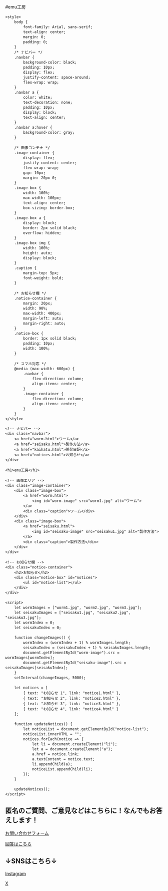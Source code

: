 #emu工房
<!DOCTYPE html>
<html lang="ja">
<head>
    <meta charset="UTF-8">
    <meta name="viewport" content="width=device-width, initial-scale=1.0">
    <title>emu工房 - ワーム＆製作方法</title>
    <meta name="description" content="ワームと製作方法の紹介。最新のお知らせをチェック！">
    <meta name="keywords" content="ワーム, 釣り, ルアー, 製作方法, 釣具">
    <meta name="author" content="emu工房">
    <link rel="canonical" href="https://your-website.com">

    <style>
        body {
            font-family: Arial, sans-serif;
            text-align: center;
            margin: 0;
            padding: 0;
        }
        /* ナビバー */
        .navbar {
            background-color: black;
            padding: 10px;
            display: flex;
            justify-content: space-around;
            flex-wrap: wrap;
        }
        .navbar a {
            color: white;
            text-decoration: none;
            padding: 10px;
            display: block;
            text-align: center;
        }
        .navbar a:hover {
            background-color: gray;
        }

        /* 画像コンテナ */
        .image-container {
            display: flex;
            justify-content: center;
            flex-wrap: wrap;
            gap: 10px;
            margin: 20px 0;
        }
        .image-box {
            width: 100%;
            max-width: 100px;
            text-align: center;
            box-sizing: border-box;
        }
        .image-box a {
            display: block;
            border: 2px solid black;
            overflow: hidden;
        }
        .image-box img {
            width: 100%;
            height: auto;
            display: block;
        }
        .caption {
            margin-top: 5px;
            font-weight: bold;
        }

        /* お知らせ欄 */
        .notice-container {
            margin: 20px;
            width: 90%;
            max-width: 400px;
            margin-left: auto;
            margin-right: auto;
        }
        .notice-box {
            border: 1px solid black;
            padding: 10px;
            width: 100%;
        }

        /* スマホ対応 */
        @media (max-width: 600px) {
            .navbar {
                flex-direction: column;
                align-items: center;
            }
            .image-container {
                flex-direction: column;
                align-items: center;
            }
        }
    </style>
</head>
<body>

    <!-- ナビバー -->
    <div class="navbar">
        <a href="worm.html">ワーム</a>
        <a href="seisaku.html">製作方法</a>
        <a href="kaihatu.html">開発日記</a>
        <a href="notices.html">お知らせ</a>
    </div>

    <h1>emu工房</h1>

    <!-- 画像エリア -->
    <div class="image-container">
        <div class="image-box">
            <a href="worm.html">
                <img id="worm-image" src="worm1.jpg" alt="ワーム">
            </a>
            <div class="caption">ワーム</div>
        </div>
        <div class="image-box">
            <a href="seisaku.html">
                <img id="seisaku-image" src="seisaku1.jpg" alt="製作方法">
            </a>
            <div class="caption">製作方法</div>
        </div>
    </div>

    <!-- お知らせ欄 -->
    <div class="notice-container">
        <h2>お知らせ</h2>
        <div class="notice-box" id="notices">
            <ul id="notice-list"></ul>
        </div>
    </div>

    <script>
        let wormImages = ["worm1.jpg", "worm2.jpg", "worm3.jpg"];
        let seisakuImages = ["seisaku1.jpg", "seisaku2.jpg", "seisaku3.jpg"];
        let wormIndex = 0;
        let seisakuIndex = 0;

        function changeImages() {
            wormIndex = (wormIndex + 1) % wormImages.length;
            seisakuIndex = (seisakuIndex + 1) % seisakuImages.length;
            document.getElementById("worm-image").src = wormImages[wormIndex];
            document.getElementById("seisaku-image").src = seisakuImages[seisakuIndex];
        }
        setInterval(changeImages, 5000);

        let notices = [
            { text: "お知らせ 1", link: "notice1.html" },
            { text: "お知らせ 2", link: "notice2.html" },
            { text: "お知らせ 3", link: "notice3.html" },
            { text: "お知らせ 4", link: "notice4.html" }
        ];

        function updateNotices() {
            let noticeList = document.getElementById("notice-list");
            noticeList.innerHTML = "";
            notices.forEach(notice => {
                let li = document.createElement("li");
                let a = document.createElement("a");
                a.href = notice.link;
                a.textContent = notice.text;
                li.appendChild(a);
                noticeList.appendChild(li);
            });
        }

        updateNotices();
    </script>



<div class="question-container">
    <h2>匿名のご質問、ご意見などはこちらに！なんでもお答えします！</h2>
    <p><a href="https://docs.google.com/forms/d/e/1FAIpQLSewYwdGr8y0TTGybJXjP05SB0bPkDEmTVXwZvTt4ItHgkDFNg/viewform?usp=header">お問い合わせフォーム</a></p>
</div>

<!-- 回答表示エリア -->
<div class="answers-container">
    <a href="answer.html">回答はこちら</a>
    <div class="answer-box" id="answers">
        <ul id="answer-list"></ul>
    </div>
</div>

<div>
 <h2>↓SNSはこちら↓</h2>
<p>
<a href="https://www.instagram.com/light.salt.design/" target="_blank">Instagram</a>
</p>
<a href="https://twitter.com" target="_blank">X</a>
</div>




</body>
</html>

